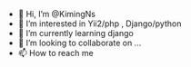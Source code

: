- 👋 Hi, I’m @KimingNs
- 👀 I’m interested in Yii2/php , Django/python
- 🌱 I’m currently learning django
- 💞️ I’m looking to collaborate on ...
- 📫 How to reach me 

<!---
KimingNs/KimingNs is a ✨ special ✨ repository because its `README.md` (this file) appears on your GitHub profile.
You can click the Preview link to take a look at your changes.
--->
